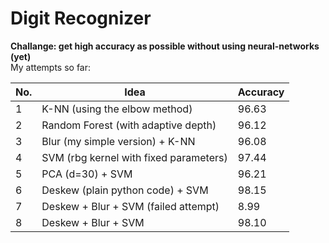 # Digit Recognizer

**Challange: get high accuracy as possible without using neural-networks (yet)**  
My attempts so far:  

| No. | Idea                                   | Accuracy |
|-----|----------------------------------------|----------|
| 1   | K-NN (using the elbow method)          | 96.63    |
| 2   | Random Forest (with adaptive depth)    | 96.12    |
| 3   | Blur (my simple version) + K-NN                            | 96.08    |
| 4   | SVM (rbg kernel with fixed parameters) | 97.44    |
| 5   | PCA (d=30) + SVM                       | 96.21    |
| 6   | Deskew (plain python code) + SVM       | 98.15    |
| 7   | Deskew + Blur + SVM (failed attempt)   | 8.99     |
| 8   | Deskew + Blur + SVM                    | 98.10    |
